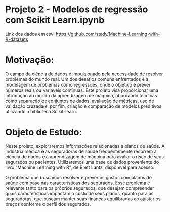 # Projeto 2 - Modelos de regressão com Scikit Learn.ipynb
Link dos dados em csv: https://github.com/stedy/Machine-Learning-with-R-datasets

# Motivação:

O campo da ciência de dados é impulsionado pela necessidade de resolver problemas do mundo real. Um dos desafios comuns enfrentados é a modelagem de problemas como regressões, onde o objetivo é prever números reais ou variáveis contínuas. Este projeto visa proporcionar uma introdução ao mundo da aprendizagem de máquina, abordando técnicas como separação de conjuntos de dados, avaliação de métricas, uso de validação cruzada e, por fim, criação e comparação de modelos preditivos utilizando a biblioteca Scikit-learn.

# Objeto de Estudo:

Neste projeto, exploraremos informações relacionadas a planos de saúde. A indústria médica e as seguradoras de saúde frequentemente recorrem à ciência de dados e à aprendizagem de máquina para avaliar o risco de seus segurados ou pacientes. Utilizaremos uma base de dados proveniente do livro "Machine Learning with R", de Brett Lantz, disponível para acesso.

O problema que buscamos resolver é prever os gastos com planos de saúde com base nas características dos segurados. Esse problema é relevante tanto para os próprios segurados, que desejam compreender quais características impactam o custo de seus planos, quanto para as seguradoras, que buscam manter suas finanças equilibradas ao ajustar os preços conforme o perfil dos segurados.
